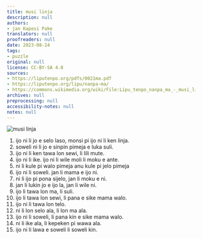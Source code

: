 ```yaml
---
title: musi linja
description: null
authors:
- jan Kapesi Pake
translators: null
proofreaders: null
date: 2023-08-24
tags:
- puzzle
original: null
license: CC-BY-SA 4.0
sources:
- https://liputenpo.org/pdfs/0021ma.pdf
- https://liputenpo.org/lipu/nanpa-ma/
- https://commons.wikimedia.org/wiki/File:Lipu_tenpo_nanpa_ma_-_musi_linja.png
archives: null
preprocessing: null
accessibility-notes: null
notes: null
---
```


![musi linja](https://upload.wikimedia.org/wikipedia/commons/4/42/Lipu_tenpo_nanpa_ma_-_musi_linja.png)

1. ijo ni li jo e selo laso, monsi pi ijo ni li ken linja.
2. soweli ni li jo e sinpin pimeja e luka suli.
3. ijo ni li ken tawa lon sewi, li lili mute.
4. ijo ni li ike. ijo ni li wile moli li moku e ante.
5. ni li kule pi walo pimeja anu kule pi jelo pimeja
6. ijo ni li soweli. jan li mama e ijo ni.
7. ni li ijo pi pona sijelo, jan li moku e ni.
8. jan li lukin jo e ijo la, jan li wile ni.
9. ijo li tawa lon ma, li suli.
10. ijo li tawa lon sewi, li pana e sike mama walo.
11. ijo ni li tawa lon telo.
12. ni li lon selo ala, li lon ma ala.
13. ijo ni li soweli, li pana kin e sike mama walo.
14. ni li ike ala, li kepeken pi wawa ala.
15. ijo ni li lawa e soweli li soweli kin.